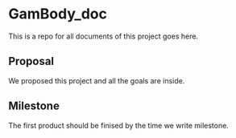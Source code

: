 # GamBody_doc
This is a repo for all documents of this project goes here.

## Proposal
We proposed this project and all the goals are inside.

## Milestone 
The first product should be finised by the time we write milestone.
